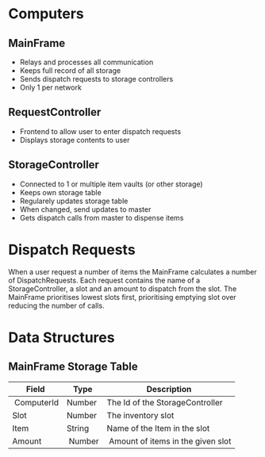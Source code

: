 # Computers
## MainFrame
- Relays and processes all communication
- Keeps full record of all storage
- Sends dispatch requests to storage controllers
- Only 1 per network

## RequestController
- Frontend to allow user to enter dispatch requests
- Displays storage contents to user

## StorageController
- Connected to 1 or multiple item vaults (or other storage)
- Keeps own storage table
- Regularely updates storage table
- When changed, send updates to master
- Gets dispatch calls from master to dispense items

# Dispatch Requests
When a user request a number of items the MainFrame calculates a number of DispatchRequests. Each request contains the name of a StorageController, a slot and an amount to dispatch from the slot. The MainFrame prioritises lowest slots first, prioritising emptying slot over reducing the number of calls.

# Data Structures
## MainFrame Storage Table

| Field | Type | Description |
|----|---|---|
| ComputerId | Number | The Id of the StorageController |
| Slot | Number | The inventory slot |
| Item | String | Name of the Item in the slot |
| Amount | Number | Amount of items in the given slot |
